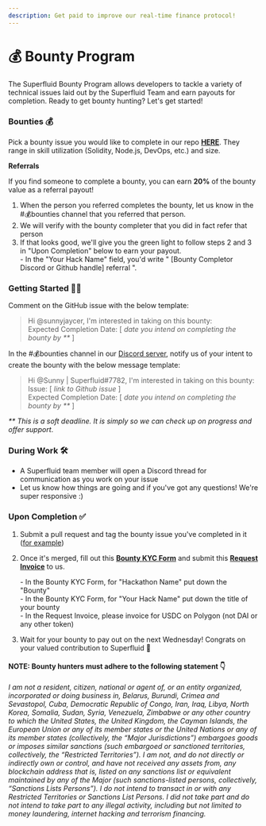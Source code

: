 ```yaml
---
description: Get paid to improve our real-time finance protocol!
---
```


# 💰 Bounty Program

The Superfluid Bounty Program allows developers to tackle a variety of technical issues laid out by the Superfluid Team and earn payouts for completion. Ready to get bounty hunting? Let's get started!

### Bounties 💰

Pick a bounty issue you would like to complete in our repo [**HERE**](https://github.com/orgs/superfluid-finance/projects/17/). They range in skill utilization (Solidity, Node.js, DevOps, etc.) and size.

**Referrals**

If you find someone to complete a bounty, you can earn **20%** of the bounty value as a referral payout!&#x20;

1. When the person you referred completes the bounty, let us know in the #💰bounties channel that you referred that person.&#x20;
2. We will verify with the bounty completer that you did in fact refer that person&#x20;
3. If that looks good, we'll give you the green light to follow steps 2 and 3 in "Upon Completion" below to earn your payout. \
   \- In the "Your Hack Name" field, you'd write " \[Bounty Completor Discord or Github handle] referral ".

### Getting Started 🙋‍♀️

Comment on the GitHub issue with the below template:

> Hi @sunnyjaycer, I'm interested in taking on this bounty:\
> Expected Completion Date: \[ _date you intend on completing the bounty by \*\*_ ]

In the #💰bounties channel in our [Discord server](https://discord.gg/m6jhgrc5Bj), notify us of your intent to create the bounty with the below message template:

> Hi @Sunny | Superfluid#7782, I'm interested in taking on this bounty:\
> Issue: \[ _link to Github issue_ ]\
> Expected Completion Date: \[ _date you intend on completing the bounty by \*\*_ ]

_\*\* This is a soft deadline. It is simply so we can check up on progress and offer support_.

### During Work 🛠

* A Superfluid team member will open a Discord thread for communication as you work on your issue
* Let us know how things are going and if you've got any questions! We're super responsive :)

### Upon Completion ✅

1. Submit a pull request and tag the bounty issue you've completed in it ([for example](https://github.com/superfluid-finance/protocol-monorepo/pull/717))
2.  Once it's merged, fill out this [**Bounty KYC Form**](https://docs.google.com/forms/d/e/1FAIpQLSePPMtMcDndvgJvpkDMtY1BChkrXaqABO0SKA-4c-i2rbhZKA/viewform) and submit this [**Request Invoice**](https://app.request.finance/create/3834fe3c2faaa829) to us.

    \- In the Bounty KYC Form, for "Hackathon Name" put down the "Bounty"\
    \- In the Bounty KYC Form, for "Your Hack Name" put down the title of your bounty\
    \- In the Request Invoice, please invoice for USDC on Polygon (not DAI or any other token)
3. Wait for your bounty to pay out on the next Wednesday! Congrats on your valued contribution to Superfluid 🏁

#### **NOTE: Bounty hunters must adhere to the following statement 👇**

_I am not a resident, citizen, national or agent of, or an entity organized, incorporated or doing business in, Belarus, Burundi, Crimea and Sevastopol, Cuba, Democratic Republic of Congo, Iran, Iraq, Libya, North Korea, Somalia, Sudan, Syria, Venezuela, Zimbabwe or any other country to which the United States, the United Kingdom, the Cayman Islands, the European Union or any of its member states or the United Nations or any of its member states (collectively, the “Major Jurisdictions”) embargoes goods or imposes similar sanctions (such embargoed or sanctioned territories, collectively, the “Restricted Territories”). I am not, and do not directly or indirectly own or control, and have not received any assets from, any blockchain address that is, listed on any sanctions list or equivalent maintained by any of the Major (such sanctions-listed persons, collectively, “Sanctions Lists Persons”). I do not intend to transact in or with any Restricted Territories or Sanctions List Persons. I did not take part and do not intend to take part to any illegal activity, including but not limited to money laundering, internet hacking and terrorism financing._
